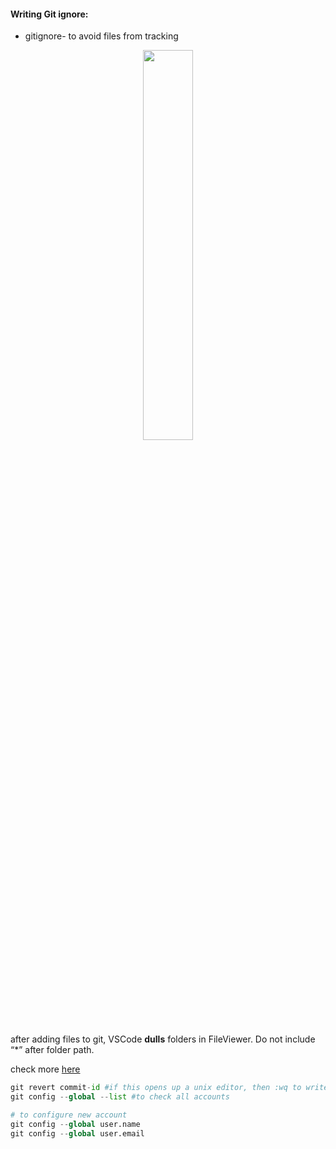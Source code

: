 #### Writing Git ignore:
- gitignore- to avoid files from tracking

<p align="center" width="100%">
    <img width="40%" src="../imgs/gfitignore.png"></img>
</p>

after adding files to git, VSCode **dulls** folders in FileViewer. Do not include “*” after folder path.

check more [here](https://mrkandreev.name/snippets/gitignore-generator/#Python)


```python
git revert commit-id #if this opens up a unix editor, then :wq to write and quit.
git config --global --list #to check all accounts

# to configure new account
git config --global user.name 
git config --global user.email 
```
